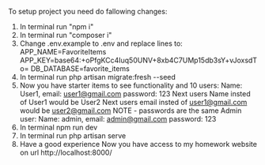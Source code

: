 To setup project you need do fallowing changes:

1. In terminal run "npm i"
2. In terminal run "composer i"
3. Change .env.example to .env and replace lines to:
   APP_NAME=FavoriteItems
   APP_KEY=base64:+oPfgKCc4Iuq50UNV+8xb4C7UMp15db3sY+vJoxsdTo=
   DB_DATABASE=favorite_items
4. In terminal run php artisan migrate:fresh --seed
5. Now you have starter items to see functionality and 10 users:
   Name: User1,
   email: user1@gmail.com
   password: 123
   Next users Name insted of User1 would be User2
   Next users email insted of user1@gmail.com would be user2@gmail.com
   NOTE - passwords are the same
   Admin user:
   Name: admin,
   email: admin@gmail.com
   password: 123
6. In terminal npm run dev
7. In terminal run php artisan serve
8. Have a good experience
Now you have access to my homework website on url http://localhost:8000/
